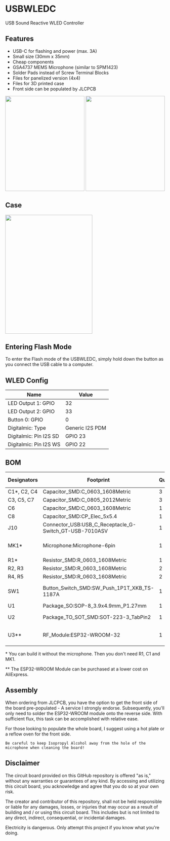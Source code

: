 # USBWLEDC
USB Sound Reactive WLED Controller

## Features

- USB-C for flashing and power (max. 3A)
- Small size (30mm x 35mm)
- Cheap components
- GSA4737 MEMS Microphone (similar to SPM1423)
- Solder Pads instead of Screw Terminal Blocks
- Files for panelized version (4x4)
- Files for 3D printed case
- Front side can be populated by JLCPCB

<img src="https://github.com/NandXor96/USBWLEDC/blob/main/images/usbwledc_front.png?raw=true" width="250" height="300" /> <img src="https://github.com/NandXor96/USBWLEDC/blob/main/images/usbwledc_back.png?raw=true" width="250" height="300" />

## Case

<img src="https://github.com/NandXor96/USBWLEDC/blob/main/images/usbwledc_case.png?raw=true" width="275" height="375" />

## Entering Flash Mode

To enter the Flash mode of the USBWLEDC, simply hold down the button as you connect the USB cable to a computer.

## WLED Config

| Name | Value |
|------|-------|
| LED Output 1: GPIO | 32 |
| LED Output 2: GPIO | 33 |
| Button 0: GPIO | 0 |
| Digitalmic: Type | Generic I2S PDM |
| Digitalmic: Pin I2S SD | GPIO 23 |
| Digitalmic: Pin I2S WS | GPIO 22 |

## BOM

|Designators   |Footprint                                       |Quantity|Value                  |LCSC Part #|
|--------------|------------------------------------------------|--------|-----------------------|-----------|
|C1*, C2, C4|Capacitor_SMD:C_0603_1608Metric                           |3    |100nF                  |C14663  |
|C3, C5, C7 |Capacitor_SMD:C_0805_2012Metric                           |3    |10uF                   |C15850  |
|C6         |Capacitor_SMD:C_0603_1608Metric                           |1    |1uF                    |C15849  |
|C8         |Capacitor_SMD:CP_Elec_5x5.4                               |1    |100uF                  |C131115 |
|J10        |Connector_USB:USB_C_Receptacle_G-Switch_GT-USB-7010ASV    |1    |USB-C Receptacle       |C2988369|
|MK1*       |Microphone:Microphone-6pin                                |1    |GSA4737 MEMS Microphone|C5142171|
|R1*        |Resistor_SMD:R_0603_1608Metric                            |1    |100k                   |C25803  |
|R2, R3     |Resistor_SMD:R_0603_1608Metric                            |2    |10k                    |C25804  |
|R4, R5     |Resistor_SMD:R_0603_1608Metric                            |2    |5.1k                   |C23186  |
|SW1        |Button_Switch_SMD:SW_Push_1P1T_XKB_TS-1187A               |1    |Push Button Flash      |C318884 |
|U1         |Package_SO:SOP-8_3.9x4.9mm_P1.27mm                        |1    |CH340N                 |C2977777|
|U2         |Package_TO_SOT_SMD:SOT-223-3_TabPin2                      |1    |AMS1117-3.3            |C6186   |
|U3**       |RF_Module:ESP32-WROOM-32                                  |1    |ESP32-WROOM-32         |C701341 |


\* You can build it without the microphone. Then you don't need R1, C1 and MK1.

\*\* The ESP32-WROOM Module can be purchased at a lower cost on AliExpress.

## Assembly

When ordering from JLCPCB, you have the option to get the front side of the board pre-populated - A service I strongly endorse. Subsequently, you'll only need to solder the ESP32-WROOM module onto the reverse side. With sufficient flux, this task can be accomplished with relative ease.

For those looking to populate the whole board, I suggest using a hot plate or a reflow oven for the front side.

    Be careful to keep Isopropyl Alcohol away from the hole of the microphone when cleaning the board!

## Disclaimer

The circuit board provided on this GitHub repository is offered "as is," without any warranties or guarantees of any kind. By accessing and utilizing this circuit board, you acknowledge and agree that you do so at your own risk.

The creator and contributor of this repository, shall not be held responsible or liable for any damages, losses, or injuries that may occur as a result of building and / or using this circuit board. This includes but is not limited to any direct, indirect, consequential, or incidental damages.

Electricity is dangerous. Only attempt this project if you know what you're doing.

